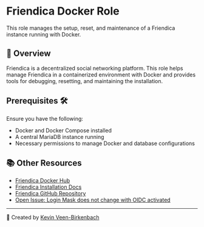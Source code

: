 # Friendica Docker Role

This role manages the setup, reset, and maintenance of a Friendica instance running with Docker.

## 📌 Overview

Friendica is a decentralized social networking platform. This role helps manage Friendica in a containerized environment with Docker and provides tools for debugging, resetting, and maintaining the installation.

## Prerequisites 🛠️

Ensure you have the following:
- Docker and Docker Compose installed
- A central MariaDB instance running
- Necessary permissions to manage Docker and database configurations

## 📚 Other Resources

- [Friendica Docker Hub](https://hub.docker.com/_/friendica)
- [Friendica Installation Docs](https://wiki.friendi.ca/docs/install)
- [Friendica GitHub Repository](https://github.com/friendica/docker)
- [Open Issue: Login Mask does not change with OIDC activated](https://github.com/friendica/friendica/issues/14743)

---

📜 Created by [Kevin Veen-Birkenbach](https://www.veen.world/)

